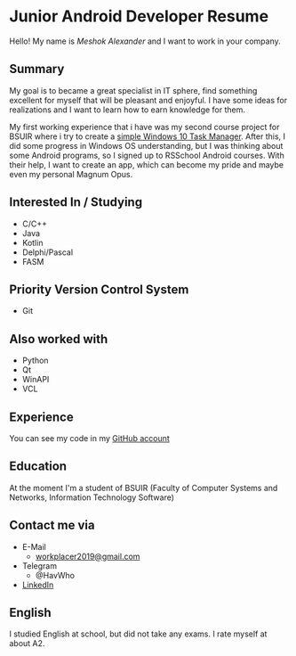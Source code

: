 # Junior Android Developer Resume
Hello! My name is *Meshok Alexander* and I want to work in your company.
## Summary
My goal is to became a great specialist in IT sphere, find something excellent for myself that will be pleasant and enjoyful. I have some ideas for realizations and I want to 
learn how to earn knowledge for them.

My first working experience that i have was my second course project for BSUIR where i try to create a [simple Windows 10 Task Manager](https://github.com/HavWho/CourseProjectCPP). After this, I did some progress in Windows OS understanding, but I was thinking about some Android programs, so I signed up to RSSchool Android courses. With their help, I want to create an app, which can become my pride and maybe even my personal Magnum Opus.

## Interested In / Studying
- C/C++
- Java
- Kotlin
- Delphi/Pascal
- FASM

## Priority Version Control System
- Git

## Also worked with
- Python
- Qt
- WinAPI
- VCL

## Experience
You can see my code in my [GitHub account](https://github.com/HavWho)

## Education
At the moment I'm a student of BSUIR (Faculty of Computer Systems and Networks, Information Technology Software)

## Contact me via
- E-Mail
   - workplacer2019@gmail.com
- Telegram
   - @HavWho
- [LinkedIn](https://www.linkedin.com/in/alexander-meshok-2ba7181a4/)

## English
I studied English at school, but did not take any exams. I rate myself at about A2.
